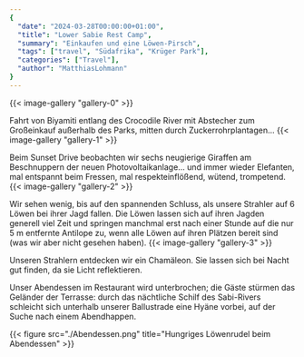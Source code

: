 ```yaml
---
{
  "date": "2024-03-28T00:00:00+01:00",
  "title": "Lower Sabie Rest Camp",
  "summary": "Einkaufen und eine Löwen-Pirsch",
  "tags": ["travel", "Südafrika", "Krüger Park"],
  "categories": ["Travel"],
  "author": "MatthiasLohmann"
}
---
```

{{< image-gallery "gallery-0" >}}

Fahrt von Biyamiti entlang des Crocodile River mit Abstecher zum Großeinkauf
außerhalb des Parks, mitten durch Zuckerrohrplantagen…
{{< image-gallery "gallery-1" >}}

Beim Sunset Drive beobachten wir sechs neugierige Giraffen am Beschnuppern der
neuen Photovoltaikanlage… und immer wieder Elefanten, mal entspannt beim
Fressen, mal respekteinflößend, wütend, trompetend.
{{< image-gallery "gallery-2" >}}

Wir sehen wenig, bis auf den spannenden Schluss, als unsere Strahler auf 6
Löwen bei ihrer Jagd fallen. Die Löwen lassen sich auf ihren Jagden generell
viel Zeit und springen manchmal erst nach einer Stunde auf die nur 5 m
entfernte Antilope zu, wenn alle Löwen auf ihren Plätzen bereit sind (was wir
aber nicht gesehen haben).
{{< image-gallery "gallery-3" >}}

Unseren Strahlern entdecken wir ein Chamäleon. Sie lassen sich bei Nacht gut
finden, da sie Licht reflektieren.

Unser Abendessen im Restaurant wird unterbrochen; die Gäste stürmen das
Geländer der Terrasse: durch das nächtliche Schilf des Sabi-Rivers schleicht
sich unterhalb unserer Ballustrade eine Hyäne vorbei, auf der Suche nach einem
Abendhappen.

{{< figure src="./Abendessen.png" title="Hungriges Löwenrudel beim Abendessen" >}}
